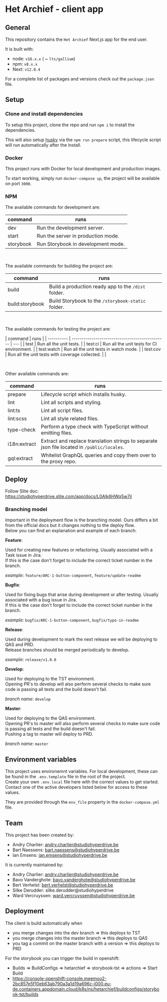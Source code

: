 # Het Archief - client app

## General

This repository contains the `Het Archief` Next.js app for the end user.

It is built with:

-   node: `v16.x.x` ( ~ `lts/gallium`)
-   npm: `v8.x.x`
-   Next: `v12.0.4`

For a complete list of packages and versions check out the `package.json` file.

## Setup

### Clone and install dependencies

To setup this project, clone the repo and run `npm i` to install the dependencies.

This will also setup [husky](https://github.com/typicode/husky) via the `npm run prepare` script, this lifecycle script
will run automatically after the install.

### Docker

This project runs with Docker for local development and production images.

To start working, simply run `docker-compose up`, the project will be available on port `3000`.

### NPM

The available commands for development are:

| command   | runs                               |
| --------- | ---------------------------------- |
| dev       | Run the development server.        |
| start     | Run the server in production mode. |
| storybook | Run Storybook in development mode. |

<br>

The available commands for building the project are:

| command         | runs                                                |
| --------------- | --------------------------------------------------- |
| build           | Build a production ready app to the `/dist` folder. |
| build:storybook | Build Storybook to the `/storybook-static` folder.  |

<br>

The available commands for testing the project are:

| command    | runs                                            |
| ---------- | ----------------------------------------------- | --- |
| test       | Run all the unit tests.                         |
| test:ci    | Run all the unit tests for CI environment.      |
| test:watch | Run all the unit tests in watch mode.           |
| test:cov   | Run all the unit tests with coverage collected. |     |

<br>

Other available commands are:

| command      | runs                                                                                        |
| ------------ | ------------------------------------------------------------------------------------------- |
| prepare      | Lifecycle script which installs husky.                                                      |
| lint         | Lint all scripts and styling.                                                               |
| lint:ts      | Lint all script files.                                                                      |
| lint:scss    | Lint all style related files.                                                               |
| type-check   | Perform a type check with TypeScript without emitting files.                                |
| i18n:extract | Extract and replace translation strings to separate json file located in `/public/locales`. |
| gql:extract  | Whitelist GraphQL queries and copy them over to the proxy repo.                             |

## Deploy

Follow Slite doc: https://studiohyperdrive.slite.com/app/docs/L0Alk6HWq5w7il

### Branching model

Important in the deployment flow is the branching model. Ours differs a bit from the official docs but it changes
nothing to the deploy flow.  
Below you can find an explanation and example of each branch:

**Feature**:

Used for creating new features or refactoring. Usually associated with a Task issue in Jira.  
If this is the case don't forget to include the correct ticket number in the branch.

_example_: `feature/ARC-1-button-component`, `feature/update-readme`

**Bugfix**:

Used for fixing bugs that arise during development or after testing. Usually associated with a bug issue in Jira.  
If this is the case don't forget to include the correct ticket number in the branch.

_example_: `bugfix/ARC-1-button-component`, `bugfix/typo-in-readme`

**Release**:

Used during development to mark the next release we will be deploying to QAS and PRD.  
Release branches should be merged periodically to develop.

_example_: `release/v1.0.0`

**Develop**:

Used for deploying to the TST environment.  
Opening PR's to develop will also perform several checks to make sure code is passing all tests and the build doesn't
fail.

_branch name_: `develop`

**Master**:

Used for deploying to the QAS environment.  
Opening PR's to master will also perform several checks to make sure code is passing all tests and the build doesn't
fail.  
Pushing a tag to master will deploy to PRD.

_branch name_: `master`

## Environment variables

This project uses environemnt variables. For local development, these can be found in the
`.env.template` file in the root of the project.  
Create your own `.env.local` file here with the correct values to get started. Contact one of the active developers
listed below for access to these values.

They are provided through the `env_file` property in the `docker-compose.yml` file.

## Team

This project has been created by:

-   Andry Charlier: andry.charlier@studiohyperdrive.be
-   Bart Naessens: bart.naessens@studiohyperdrive.be
-   Ian Emsens: ian.emsens@studiohyperdrive.be

It is currently maintained by:

-   Andry Charlier: andry.charlier@studiohyperdrive.be
-   Bavo Vanderghote: bavo.vanderghote@studiohyperdrive.be
-   Bert Verhelst: bert.verhelst@studiohyperdrive.be
-   Silke Derudder: silke.derudder@studiohyperdrive
-   Ward Vercruyssen: ward.vercruyssen@studiohyperdrive.be

## Deployment

The client is build automatically when

-   you merge changes into the dev branch => this deploys to TST
-   you merge changes into the master branch => this deploys to QAS
-   you tag a commit on the master branch with a version => this deploys to PRD

For the storybook you can trigger the build in openshift:

-   Builds => BuildConfigs => hetarchief => storybook-tst => actions => Start Build
-   https://console-openshift-console.meemoo2-2bc857e5f10eb63ab790a3a1d19a696c-i000.eu-de.containers.appdomain.cloud/k8s/ns/hetarchief/buildconfigs/storybook-tst/builds
